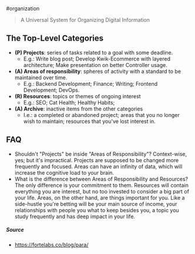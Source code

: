 #organization 

> A Universal System for Organizing Digital Information

## The Top-Level Categories

- **(P) Projects**: series of tasks related to a goal with some deadline.
	- E.g.: Write blog post; Develop Kwik-Ecommerce with layered architecture; Make presentation on better Controller usage.
- **(A) Areas of responsibility**: spheres of activity with a standard to be maintained over time.
	- E.g.: Backend Development; Finance; Writing; Frontend Development; DevOps.
- **(R) Resources**: topics or themes of ongoing interest
	- E.g.: SEO; Cat Health; Healthy Habits; 
- **(A) Archive**: inactive items from the other categories
	- I.e.: a completed or abandoned project; areas that you no longer wish to maintain; resources that you've lost interest in.  
## FAQ
- Shouldn't "Projects" be inside "Areas of Responsibility"? Context-wise, yes; but it's impractical. Projects are supposed to be changed more frequently and focused. Areas can have an infinity of data, which will increase the cognitive load to your brain.
- What is the difference between Areas of Responsibility and Resources? The only difference is your commitment to them. Resources will contain everything you are interest, but no too invested to consider a big part of your life. Areas, on the other hand, are things important for you. Like a side-hustle you're betting will be your main source of income, your relationships with people you what to keep besides you, a topic you study frequently and has deep impact in your life.

##### Source
- https://fortelabs.co/blog/para/